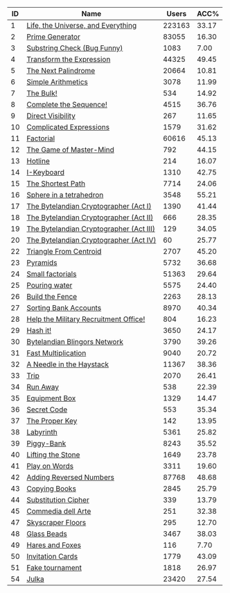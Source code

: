 | ID | Name | Users | ACC% |
|---|---|---|---|
| 1 | [Life, the Universe, and Everything](https://www.spoj.com/problems/TEST) | 223163 | 33.17 |
| 2 | [Prime Generator](https://www.spoj.com/problems/PRIME1) | 83055 | 16.30 |
| 3 | [Substring Check (Bug Funny)](https://www.spoj.com/problems/SBSTR1) | 1083 | 7.00 |
| 4 | [Transform the Expression](https://www.spoj.com/problems/ONP) | 44325 | 49.45 |
| 5 | [The Next Palindrome](https://www.spoj.com/problems/PALIN) | 20664 | 10.81 |
| 6 | [Simple Arithmetics](https://www.spoj.com/problems/ARITH) | 3078 | 11.99 |
| 7 | [The Bulk!](https://www.spoj.com/problems/BULK) | 534 | 14.92 |
| 8 | [Complete the Sequence!](https://www.spoj.com/problems/CMPLS) | 4515 | 36.76 |
| 9 | [Direct Visibility](https://www.spoj.com/problems/DIRVS) | 267 | 11.65 |
| 10 | [Complicated Expressions](https://www.spoj.com/problems/CMEXPR) | 1579 | 31.62 |
| 11 | [Factorial](https://www.spoj.com/problems/FCTRL) | 60616 | 45.13 |
| 12 | [The Game of Master-Mind](https://www.spoj.com/problems/MMIND) | 792 | 44.15 |
| 13 | [Hotline](https://www.spoj.com/problems/HOTLINE) | 214 | 16.07 |
| 14 | [I-Keyboard](https://www.spoj.com/problems/IKEYB) | 1310 | 42.75 |
| 15 | [The Shortest Path](https://www.spoj.com/problems/SHPATH) | 7714 | 24.06 |
| 16 | [Sphere in a tetrahedron](https://www.spoj.com/problems/TETRA) | 3548 | 55.21 |
| 17 | [The Bytelandian Cryptographer (Act I)](https://www.spoj.com/problems/CRYPTO1) | 1390 | 41.44 |
| 18 | [The Bytelandian Cryptographer (Act II)](https://www.spoj.com/problems/CRYPTO2) | 666 | 28.35 |
| 19 | [The Bytelandian Cryptographer (Act III)](https://www.spoj.com/problems/CRYPTO3) | 129 | 34.05 |
| 20 | [The Bytelandian Cryptographer (Act IV)](https://www.spoj.com/problems/CRYPTO4) | 60 | 25.77 |
| 22 | [Triangle From Centroid](https://www.spoj.com/problems/TRICENTR) | 2707 | 45.20 |
| 23 | [Pyramids](https://www.spoj.com/problems/PIR) | 5732 | 36.68 |
| 24 | [Small factorials](https://www.spoj.com/problems/FCTRL2) | 51363 | 29.64 |
| 25 | [Pouring water](https://www.spoj.com/problems/POUR1) | 5575 | 24.40 |
| 26 | [Build the Fence](https://www.spoj.com/problems/BSHEEP) | 2263 | 28.13 |
| 27 | [Sorting Bank Accounts](https://www.spoj.com/problems/SBANK) | 8970 | 40.34 |
| 28 | [Help the Military Recruitment Office!](https://www.spoj.com/problems/HMRO) | 804 | 16.23 |
| 29 | [Hash it!](https://www.spoj.com/problems/HASHIT) | 3650 | 24.17 |
| 30 | [Bytelandian Blingors Network](https://www.spoj.com/problems/BLINNET) | 3790 | 39.26 |
| 31 | [Fast Multiplication](https://www.spoj.com/problems/MUL) | 9040 | 20.72 |
| 32 | [A Needle in the Haystack](https://www.spoj.com/problems/NHAY) | 11367 | 38.36 |
| 33 | [Trip](https://www.spoj.com/problems/TRIP) | 2070 | 26.41 |
| 34 | [Run Away](https://www.spoj.com/problems/RUNAWAY) | 538 | 22.39 |
| 35 | [Equipment Box](https://www.spoj.com/problems/EQBOX) | 1329 | 14.47 |
| 36 | [Secret Code](https://www.spoj.com/problems/CODE1) | 553 | 35.34 |
| 37 | [The Proper Key](https://www.spoj.com/problems/PROPKEY) | 142 | 13.95 |
| 38 | [Labyrinth](https://www.spoj.com/problems/LABYR1) | 5361 | 25.82 |
| 39 | [Piggy-Bank](https://www.spoj.com/problems/PIGBANK) | 8243 | 35.52 |
| 40 | [Lifting the Stone](https://www.spoj.com/problems/STONE) | 1649 | 23.78 |
| 41 | [Play on Words](https://www.spoj.com/problems/WORDS1) | 3311 | 19.60 |
| 42 | [Adding Reversed Numbers](https://www.spoj.com/problems/ADDREV) | 87768 | 48.68 |
| 43 | [Copying Books](https://www.spoj.com/problems/BOOKS1) | 2845 | 25.79 |
| 44 | [Substitution Cipher](https://www.spoj.com/problems/SCYPHER) | 339 | 13.79 |
| 45 | [Commedia dell Arte](https://www.spoj.com/problems/COMMEDIA) | 251 | 32.38 |
| 47 | [Skyscraper Floors](https://www.spoj.com/problems/SCRAPER) | 295 | 12.70 |
| 48 | [Glass Beads](https://www.spoj.com/problems/BEADS) | 3467 | 38.03 |
| 49 | [Hares and Foxes](https://www.spoj.com/problems/HAREFOX) | 116 | 7.70 |
| 50 | [Invitation Cards](https://www.spoj.com/problems/INCARDS) | 1779 | 43.09 |
| 51 | [Fake tournament](https://www.spoj.com/problems/TOUR) | 1818 | 26.97 |
| 54 | [Julka](https://www.spoj.com/problems/JULKA) | 23420 | 27.54 |
